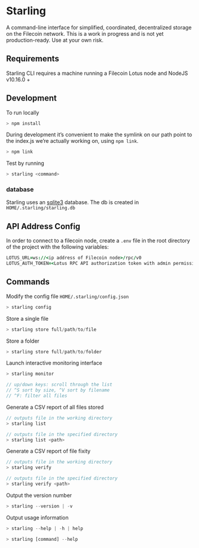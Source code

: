 # Starling

A command-line interface for simplified, coordinated, decentralized storage on the Filecoin network. This is a work in progress and is not yet production-ready. Use at your own risk.

## Requirements

Starling CLI requires a machine running a Filecoin Lotus node and NodeJS v10.16.0 +

## Development

To run locally

```js
> npm install
```

During development it’s convenient to make the symlink on our path point to the index.js we’re actually working on, using `npm link`.

```js
> npm link
```

Test by running

```js
> starling <command>
```

### database

Starling uses an [sqlite3](https://www.npmjs.com/package/sqlite3) database. The db is created in `HOME/.starling/starling.db`

## API Address Config

In order to connect to a filecoin node, create a `.env` file in the root directory of the project with the following variables:

```j
LOTUS_URL=ws://<ip address of Filecoin node>/rpc/v0
LOTUS_AUTH_TOKEN=<Lotus RPC API authorization token with admin permissions>
```

## Commands

Modify the config file `HOME/.starling/config.json`

```js
> starling config
```

Store a single file

```js
> starling store full/path/to/file
```

Store a folder

```js
> starling store full/path/to/folder
```

Launch interactive monitoring interface

```js
> starling monitor

// up/down keys: scroll through the list
// ^S sort by size, ^V sort by filename
// ^F: filter all files
```

Generate a CSV report of all files stored

```js
// outputs file in the working directory
> starling list

// outputs file in the specified directory
> starling list <path>
```

Generate a CSV report of file fixity

```js
// outputs file in the working directory
> starling verify

// outputs file in the specified directory
> starling verify <path>
```

Output the version number

```js
> starling --version | -v
```

Output usage information

```js
> starling --help | -h | help

> starling [command] --help
```
